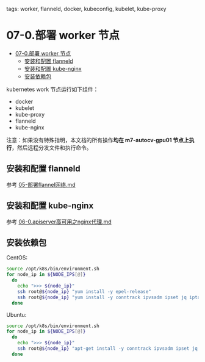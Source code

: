 tags: worker, flanneld, docker, kubeconfig, kubelet, kube-proxy

# 07-0.部署 worker 节点

<!-- TOC -->

- [07-0.部署 worker 节点](#07-0部署-worker-节点)
    - [安装和配置 flanneld](#安装和配置-flanneld)
    - [安装和配置 kube-nginx](#安装和配置-kube-nginx)
    - [安装依赖包](#安装依赖包)

<!-- /TOC -->

kubernetes work 节点运行如下组件：

+ docker
+ kubelet
+ kube-proxy
+ flanneld
+ kube-nginx

注意：如果没有特殊指明，本文档的所有操作**均在 m7-autocv-gpu01 节点上执行**，然后远程分发文件和执行命令。

## 安装和配置 flanneld

参考 [05-部署flannel网络.md](./05-部署flannel网络.md)

## 安装和配置 kube-nginx

参考 [06-0.apiserver高可用之nginx代理.md](06-0.apiserver高可用之nginx代理.md)

## 安装依赖包

CentOS:

``` bash
source /opt/k8s/bin/environment.sh
for node_ip in ${NODE_IPS[@]}
  do
    echo ">>> ${node_ip}"
    ssh root@${node_ip} "yum install -y epel-release"
    ssh root@${node_ip} "yum install -y conntrack ipvsadm ipset jq iptables curl sysstat libseccomp && /usr/sbin/modprobe ip_vs "
  done
```

Ubuntu: 

``` bash
source /opt/k8s/bin/environment.sh
for node_ip in ${NODE_IPS[@]}
  do
    echo ">>> ${node_ip}"
    ssh root@${node_ip} "apt-get install -y conntrack ipvsadm ipset jq iptables curl sysstat libseccomp2 && /usr/sbin/modprobe ip_vs "
  done
```
